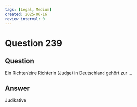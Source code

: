 ```yaml
---
tags: [Legal, Medium]
created: 2025-06-16
review_interval: 0
---
```


# Question 239

## Question

Ein Richter/eine Richterin (Judge) in Deutschland gehört zur …

## Answer

Judikative
